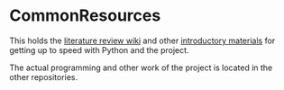 CommonResources
===============

This holds the [literature review wiki](https://github.com/PainNarrativesLab/CommonResources/wiki/LitReviewWiki) and other [introductory materials](https://github.com/PainNarrativesLab/CommonResources/wiki) for getting up to speed with Python and the project.

The actual programming and other work of the project is located in the other repositories.
